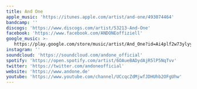 ```yaml
---
title: And One
apple_music: 'https://itunes.apple.com/artist/and-one/493074464'
bandcamp: ''
discogs: 'https://www.discogs.com/artist/53213-And-One'
facebook: 'https://www.facebook.com/ANDONEoffiziell'
google_music: >-
   https://play.google.com/store/music/artist/And_One?id=Ai4plf2w73ylyycp3hfkho7la2y
instagram: ''
soundcloud: 'https://soundcloud.com/andone_official'
spotify: 'https://open.spotify.com/artist/6OAueBADydAjR5lP5NqTvv'
twitter: 'https://twitter.com/andoneofficial'
website: 'https://www.andone.de'
youtube: 'https://www.youtube.com/channel/UCcqcZdMjwfJDHUhb2OFgUhw'
---
```

